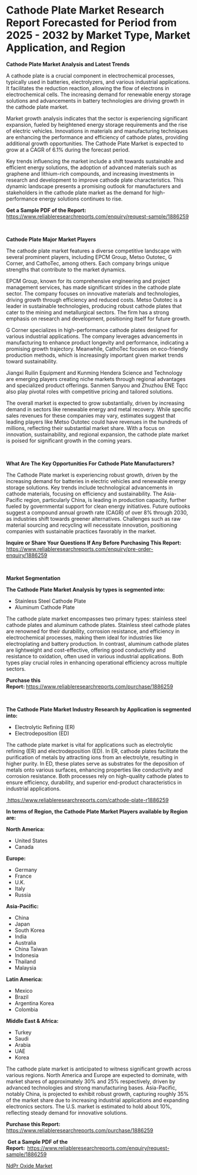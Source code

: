 <p><h1>Cathode Plate Market Research Report Forecasted for Period from 2025 -  2032 by Market Type, Market Application, and Region</h1></p><p><strong>Cathode Plate Market Analysis and Latest Trends</strong></p>
<p><p>A cathode plate is a crucial component in electrochemical processes, typically used in batteries, electrolyzers, and various industrial applications. It facilitates the reduction reaction, allowing the flow of electrons in electrochemical cells. The increasing demand for renewable energy storage solutions and advancements in battery technologies are driving growth in the cathode plate market. </p><p>Market growth analysis indicates that the sector is experiencing significant expansion, fueled by heightened energy storage requirements and the rise of electric vehicles. Innovations in materials and manufacturing techniques are enhancing the performance and efficiency of cathode plates, providing additional growth opportunities. The Cathode Plate Market is expected to grow at a CAGR of 6.1% during the forecast period. </p><p>Key trends influencing the market include a shift towards sustainable and efficient energy solutions, the adoption of advanced materials such as graphene and lithium-rich compounds, and increasing investments in research and development to improve cathode plate characteristics. This dynamic landscape presents a promising outlook for manufacturers and stakeholders in the cathode plate market as the demand for high-performance energy solutions continues to rise.</p></p>
<p><strong>Get a Sample PDF of the Report:&nbsp;</strong> <a href="https://www.reliableresearchreports.com/enquiry/request-sample/1886259?utm_campaign=2286&utm_medium=2&utm_source=Github&utm_content=ia&utm_term=02042025&utm_id=cathode-plate">https://www.reliableresearchreports.com/enquiry/request-sample/1886259</a></p>
<p>&nbsp;</p>
<p><strong>Cathode Plate Major Market Players</strong></p>
<p><p>The cathode plate market features a diverse competitive landscape with several prominent players, including EPCM Group, Metso Outotec, G Corner, and CathoTec, among others. Each company brings unique strengths that contribute to the market dynamics.</p><p>EPCM Group, known for its comprehensive engineering and project management services, has made significant strides in the cathode plate sector. The company focuses on innovative materials and technologies, driving growth through efficiency and reduced costs. Metso Outotec is a leader in sustainable technologies, producing robust cathode plates that cater to the mining and metallurgical sectors. The firm has a strong emphasis on research and development, positioning itself for future growth.</p><p>G Corner specializes in high-performance cathode plates designed for various industrial applications. The company leverages advancements in manufacturing to enhance product longevity and performance, indicating a promising growth trajectory. Meanwhile, CathoTec focuses on eco-friendly production methods, which is increasingly important given market trends toward sustainability.</p><p>Jiangxi Ruilin Equipment and Kunming Hendera Science and Technology are emerging players creating niche markets through regional advantages and specialized product offerings. Sanmen Sanyou and Zhuzhou ENE Tqcc also play pivotal roles with competitive pricing and tailored solutions.</p><p>The overall market is expected to grow substantially, driven by increasing demand in sectors like renewable energy and metal recovery. While specific sales revenues for these companies may vary, estimates suggest that leading players like Metso Outotec could have revenues in the hundreds of millions, reflecting their substantial market share. With a focus on innovation, sustainability, and regional expansion, the cathode plate market is poised for significant growth in the coming years.</p></p>
<p>&nbsp;</p>
<p><strong>What Are The Key Opportunities For Cathode Plate Manufacturers?</strong></p>
<p><p>The Cathode Plate market is experiencing robust growth, driven by the increasing demand for batteries in electric vehicles and renewable energy storage solutions. Key trends include technological advancements in cathode materials, focusing on efficiency and sustainability. The Asia-Pacific region, particularly China, is leading in production capacity, further fueled by governmental support for clean energy initiatives. Future outlooks suggest a compound annual growth rate (CAGR) of over 8% through 2030, as industries shift towards greener alternatives. Challenges such as raw material sourcing and recycling will necessitate innovation, positioning companies with sustainable practices favorably in the market.</p></p>
<p><strong>Inquire or Share Your Questions If Any Before Purchasing This Report:</strong> <a href="https://www.reliableresearchreports.com/enquiry/pre-order-enquiry/1886259?utm_campaign=2286&utm_medium=2&utm_source=Github&utm_content=ia&utm_term=02042025&utm_id=cathode-plate">https://www.reliableresearchreports.com/enquiry/pre-order-enquiry/1886259</a></p>
<p>&nbsp;</p>
<p><strong>Market Segmentation</strong></p>
<p><strong>The Cathode Plate Market Analysis by types is segmented into:</strong></p>
<p><ul><li>Stainless Steel Cathode Plate</li><li>Aluminum Cathode Plate</li></ul></p>
<p><p>The cathode plate market encompasses two primary types: stainless steel cathode plates and aluminum cathode plates. Stainless steel cathode plates are renowned for their durability, corrosion resistance, and efficiency in electrochemical processes, making them ideal for industries like electroplating and battery production. In contrast, aluminum cathode plates are lightweight and cost-effective, offering good conductivity and resistance to oxidation, often used in various industrial applications. Both types play crucial roles in enhancing operational efficiency across multiple sectors.</p></p>
<p><strong>Purchase this Report:&nbsp;</strong><a href="https://www.reliableresearchreports.com/purchase/1886259?utm_campaign=2286&utm_medium=2&utm_source=Github&utm_content=ia&utm_term=02042025&utm_id=cathode-plate">https://www.reliableresearchreports.com/purchase/1886259</a></p>
<p>&nbsp;</p>
<p><strong>The Cathode Plate Market Industry Research by Application is segmented into:</strong></p>
<p><ul><li>Electrolytic Refining (ER)</li><li>Electrodeposition (ED)</li></ul></p>
<p><p>The cathode plate market is vital for applications such as electrolytic refining (ER) and electrodeposition (ED). In ER, cathode plates facilitate the purification of metals by attracting ions from an electrolyte, resulting in higher purity. In ED, these plates serve as substrates for the deposition of metals onto various surfaces, enhancing properties like conductivity and corrosion resistance. Both processes rely on high-quality cathode plates to ensure efficiency, durability, and superior end-product characteristics in industrial applications.</p></p>
<p><a href="https://www.reliableresearchreports.com/cathode-plate-r1886259?utm_campaign=2286&utm_medium=2&utm_source=Github&utm_content=ia&utm_term=02042025&utm_id=cathode-plate">&nbsp;https://www.reliableresearchreports.com/cathode-plate-r1886259</a></p>
<p><strong>In terms of Region, the Cathode Plate Market Players available by Region are:</strong></p>
<p>
    <p> <strong> North America: </strong>
        <ul>
            <li>United States</li>
            <li>Canada</li>
        </ul>
        </p> 
    <p> <strong> Europe: </strong>
        <ul>
            <li>Germany</li>
            <li>France</li>
            <li>U.K.</li>
            <li>Italy</li>
            <li>Russia</li>
        </ul>
        </p> 
    <p> <strong> Asia-Pacific: </strong>
        <ul>
            <li>China</li>
            <li>Japan</li>
            <li>South Korea</li>
            <li>India</li>
            <li>Australia</li>
            <li>China Taiwan</li>
            <li>Indonesia</li>
            <li>Thailand</li>
            <li>Malaysia</li>
        </ul>
        </p> 
    <p> <strong> Latin America: </strong>
        <ul>
            <li>Mexico</li>
            <li>Brazil</li>
            <li>Argentina Korea</li>
            <li>Colombia</li>
        </ul>
        </p> 
    <p> <strong> Middle East & Africa: </strong>
        <ul>
            <li>Turkey</li>
            <li>Saudi</li>
            <li>Arabia</li>
            <li>UAE</li>
            <li>Korea</li>
        </ul>
    </p>
    </p>
<p><p>The cathode plate market is anticipated to witness significant growth across various regions. North America and Europe are expected to dominate, with market shares of approximately 30% and 25% respectively, driven by advanced technologies and strong manufacturing bases. Asia-Pacific, notably China, is projected to exhibit robust growth, capturing roughly 35% of the market share due to increasing industrial applications and expanding electronics sectors. The U.S. market is estimated to hold about 10%, reflecting steady demand for innovative solutions.</p></p>
<p><strong>Purchase this Report: </strong><a href="https://www.reliableresearchreports.com/purchase/1886259?utm_campaign=2286&utm_medium=2&utm_source=Github&utm_content=ia&utm_term=02042025&utm_id=cathode-plate">https://www.reliableresearchreports.com/purchase/1886259</a></p>
<p>&nbsp;<strong>Get a Sample PDF of the Report:&nbsp;&nbsp;</strong><a href="https://www.reliableresearchreports.com/enquiry/request-sample/1886259?utm_campaign=2286&utm_medium=2&utm_source=Github&utm_content=ia&utm_term=02042025&utm_id=cathode-plate">https://www.reliableresearchreports.com/enquiry/request-sample/1886259</a></p>
<p><strong></strong></p>
<p><p><a href="https://github.com/stillsfloria19981/Market-Research-Report-List-1/blob/main/ndpr-oxide-market.md?utm_campaign=2286&utm_medium=2&utm_source=Github&utm_content=ia&utm_term=02042025&utm_id=cathode-plate">NdPr Oxide Market</a></p></p>